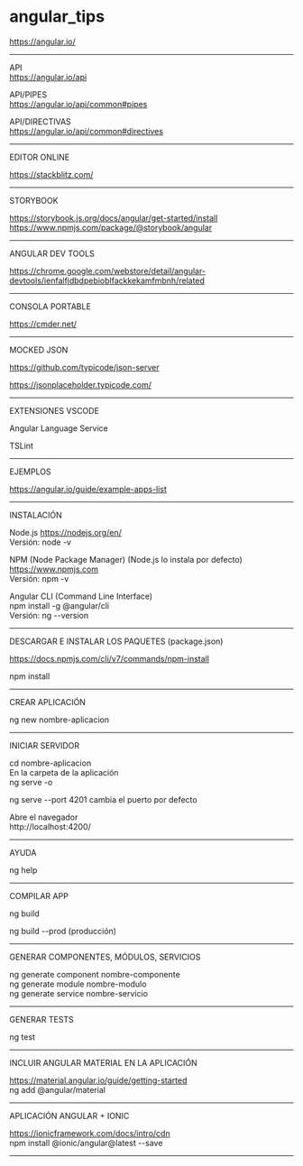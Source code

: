 # angular_tips  

https://angular.io/  


-------------------------------------- 

API  
https://angular.io/api  

API/PIPES  
https://angular.io/api/common#pipes 

API/DIRECTIVAS  
https://angular.io/api/common#directives  

  
--------------------------------------  

EDITOR ONLINE  

https://stackblitz.com/  
  
  
--------------------------------------  

STORYBOOK  


https://storybook.js.org/docs/angular/get-started/install  
https://www.npmjs.com/package/@storybook/angular  
  
--------------------------------------  

ANGULAR DEV TOOLS  

https://chrome.google.com/webstore/detail/angular-devtools/ienfalfjdbdpebioblfackkekamfmbnh/related  
  
  
--------------------------------------  

CONSOLA PORTABLE  

https://cmder.net/  


-------------------------------------- 


MOCKED JSON  

https://github.com/typicode/json-server  

https://jsonplaceholder.typicode.com/  

--------------------------------------  


EXTENSIONES VSCODE  

Angular Language Service  

TSLint  

--------------------------------------  

EJEMPLOS  

https://angular.io/guide/example-apps-list 

  

--------------------------------------  

INSTALACIÓN  

Node.js  https://nodejs.org/en/  
Versión: node -v  

NPM (Node Package Manager) (Node.js lo instala por defecto)  
https://www.npmjs.com  
Versión: npm -v  

Angular CLI  (Command Line Interface)  
npm install -g @angular/cli  
Versión: ng --version  


--------------------------------------  


DESCARGAR E INSTALAR LOS PAQUETES (package.json)  

https://docs.npmjs.com/cli/v7/commands/npm-install  

npm install  

  

--------------------------------------  

 CREAR APLICACIÓN  
 
 ng new nombre-aplicacion  
 
 --------------------------------------  
 
 INICIAR SERVIDOR  
 
 cd nombre-aplicacion  
 En la carpeta de la aplicación  
 ng serve -o  
 
 ng serve --port 4201  cambia el puerto por defecto  
 
 
 Abre el navegador  
 http://localhost:4200/
 
 --------------------------------------  
 
 AYUDA 
 
 ng help
  
 --------------------------------------  
 
  COMPILAR APP
 
 ng build  
 
 ng build --prod  (producción)  
  
 --------------------------------------  
 
 GENERAR COMPONENTES, MÓDULOS, SERVICIOS  
 
 ng generate component nombre-componente  
 ng generate module nombre-modulo  
 ng generate service nombre-servicio    
  
 -------------------------------------  
 
 GENERAR TESTS  
 
 ng test  
 
   
 -------------------------------------   
 
 
 INCLUIR ANGULAR MATERIAL EN LA APLICACIÓN  
 
 https://material.angular.io/guide/getting-started  
 ng add @angular/material
 
 --------------------------------------  
 
 APLICACIÓN ANGULAR + IONIC  
 
 https://ionicframework.com/docs/intro/cdn  
 npm install @ionic/angular@latest --save  
 
 
 --------------------------------------  
 
 




